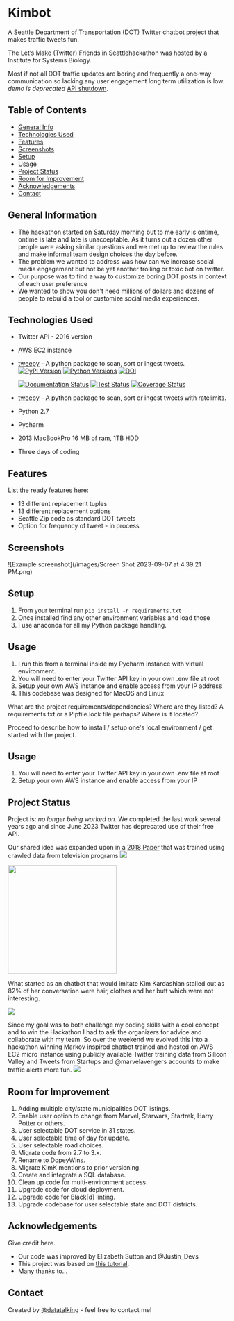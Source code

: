 # Kimbot

A Seattle Department of Transportation (DOT) Twitter chatbot project that makes traffic tweets fun.

The Let’s Make (Twitter) Friends in Seattlehackathon was hosted by a Institute for Systems Biology.

Most if not all DOT traffic updates are boring and frequently a one-way communication so lacking any user engagement 
long term utilization is low. _demo is deprecated_ [API shutdown](https://sea.mashable.com/tech/24506/twitter-api-changes-crush-possumeveryhour-and-other-good-bots#:~:text=Twitter%27s%20API%20used%20to%20be,switching%20to%20a%20paid%20one.).


## Table of Contents
* [General Info](#general-information)
* [Technologies Used](#technologies-used)
* [Features](#features)
* [Screenshots](#screenshots)
* [Setup](#setup)
* [Usage](#usage)
* [Project Status](#project-status)
* [Room for Improvement](#room-for-improvement)
* [Acknowledgements](#acknowledgements)
* [Contact](#contact)


## General Information
- The hackathon started on Saturday morning but to me early is ontime, ontime is late and late is unacceptable. As 
  it turns out a dozen other people were asking similar questions and we met up to review the rules and make 
  informal team design choices the day before.
- The problem we wanted to address was how can we increase social media engagement but not be yet another 
  trolling or toxic bot on twitter.
- Our purpose was to find a way to customize boring DOT posts in context of each user preference
- We wanted to show you don't need millions of dollars and dozens of people to rebuild a tool or customize social 
  media experiences.


## Technologies Used
- Twitter API - 2016 version
- AWS EC2 instance
- [tweepy](https://github.com/tweepy/tweepy.github.com) - A python package to scan, sort or ingest tweets.
[![PyPI Version](https://img.shields.io/pypi/v/tweepy?label=PyPI)](https://pypi.org/project/tweepy/)
[![Python Versions](https://img.shields.io/pypi/pyversions/tweepy?label=Python)](https://pypi.org/project/tweepy/)
[![DOI](https://zenodo.org/badge/244025.svg)](https://zenodo.org/badge/latestdoi/244025)

  [![Documentation Status](https://readthedocs.org/projects/tweepy/badge/?version=latest)](https://tweepy.readthedocs.io/en/latest/)
  [![Test Status](https://github.com/tweepy/tweepy/workflows/Test/badge.svg)](https://github.com/tweepy/tweepy/actions?query=workflow%3ATest)
  [![Coverage Status](https://img.shields.io/coveralls/tweepy/tweepy/master.svg?style=flat)](https://coveralls.io/github/tweepy/tweepy?branch=master)
  

- [tweepy](https://github.com/tweepy/tweepy.github.com) - A python package to scan, sort or ingest tweets with 
  ratelimits.
- Python 2.7
- Pycharm
- 2013 MacBookPro 16 MB of ram, 1TB HDD
- Three days of coding


## Features
List the ready features here:
- 13 different replacement tuples
- 13 different replacement options
- Seattle Zip code as standard DOT tweets
- Option for frequency of tweet - in process


## Screenshots
![Example screenshot](/images/Screen Shot 2023-09-07 at 4.39.21 PM.png)


## Setup
1. From your terminal run `pip install -r requirements.txt`
2. Once installed find any other environment variables and load those
3. I use anaconda for all my Python package handling.


## Usage
1. I run this from a terminal inside my Pycharm instance with virtual environment.
2. You will need to enter your Twitter API key in your own .env file at root
3. Setup your own AWS instance and enable access from your IP address
4. This codebase was designed for MacOS and Linux

What are the project requirements/dependencies? Where are they listed? A requirements.txt or a Pipfile.lock file perhaps? Where is it located?

Proceed to describe how to install / setup one's local environment / get started with the project.


## Usage
1. You will need to enter your Twitter API key in your own .env file at root
2. Setup your own AWS instance and enable access from your IP


## Project Status
Project is: _no longer being worked on_. We completed the last work several years ago and since June 2023 Twitter 
has deprecated use of their free API.

Our shared idea was expanded upon in a [2018 Paper](https://www.researchgatenet/publication/317977462_Predicting_TV_programme_audience_by_using_twitter_based_metrics) that was trained 
using crawled data 
from television programs
[<img src="images/v2/Twitter_Kimbot/Twitter-Vigilance-Architecture.png"/>]()

[<img src="images/v2/Twitter_Kimbot/Twitter-Vigilance-Architecture.png" width="250"/>](Twitter-Vigilance-Architecture.png)

What started as an chatbot that would imitate Kim Kardashian stalled out as 82% of her conversation were hair, 
clothes and her butt which were not interesting. 

<img src="images/Screen Shot 2023-09-07 at 4.39.01 PM.png"/>

Since my goal was to both challenge my coding skills with a cool 
concept and to win the Hackathon I had to ask the organizers for advice and collaborate with my team. So over the 
weekend we evolved this 
into a 
hackathon winning 
Markov 
inspired chatbot
trained and hosted on AWS EC2 micro 
instance using publicly available Twitter training data from Silicon Valley and Tweets from Startups and 
@marvelavengers accounts to make traffic alerts more fun.
<img src="images/Screen Shot 2023-09-07 at 4.39.21 PM.png"/>


## Room for Improvement
1. Adding multiple city/state municipalities DOT listings.
2. Enable user option to change from Marvel, Starwars, Startrek, Harry Potter or others.
3. User selectable DOT service in 31 states.
4. User selectable time of day for update.
5. User selectable road choices.
6. Migrate code from 2.7 to 3.x.
7. Rename to DopeyWins.
8. Migrate KimK mentions to prior versioning.
9. Create and integrate a SQL database.
10. Clean up code for multi-environment access.
11. Upgrade code for cloud deployment.
12. Upgrade code for Black[d] linting.
13. Upgrade codebase for user selectable state and DOT districts.


## Acknowledgements
Give credit here.
- Our code was improved by Elizabeth Sutton and @Justin_Devs
- This project was based on [this tutorial](https://www.example.com).
- Many thanks to...


## Contact
Created by [@datatalking](datatalking.github.io) - feel free to contact me!
